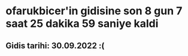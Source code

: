 # ofarukbicer'in gidisine son 8 gun 7 saat 25 dakika 59 saniye kaldi

## Gidis tarihi: 30.09.2022 :(